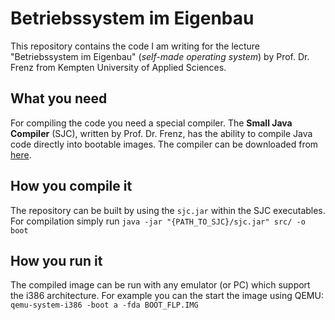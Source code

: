 # Betriebssystem im Eigenbau

This repository contains the code I am writing for the lecture "Betriebssystem im Eigenbau"
(*self-made operating system*) by Prof. Dr. Frenz from Kempten University of Applied Sciences.

## What you need

For compiling the code you need a special compiler. The **Small Java Compiler** (SJC), written
by Prof. Dr. Frenz, has the ability to compile Java code directly into bootable images. The
compiler can be downloaded from [here](https://fam-frenz.de/stefan/compsnpe.zip).

## How you compile it

The repository can be built by using the ``sjc.jar`` within the SJC executables. For compilation
simply run ``java -jar "{PATH_TO_SJC}/sjc.jar" src/ -o boot``

## How you run it

The compiled image can be run with any emulator (or PC) which support the i386 architecture.
For example you can the start the image using QEMU: ``qemu-system-i386 -boot a -fda BOOT_FLP.IMG``